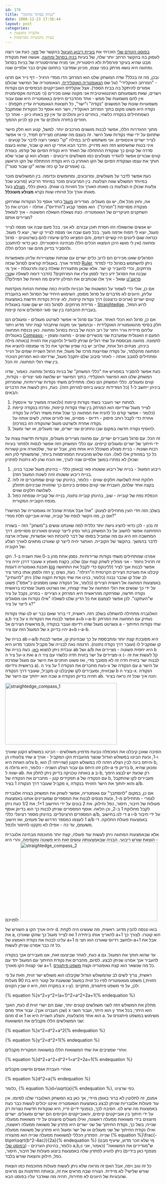 ```yaml
---
id: 176
title: "בניות בסרגל ומחוגה"
date: 2008-12-23 17:56:44
layout: post
categories: 
  - אלגברה מופשטת
  - בעיות מתמטיות מפורסמות
---
```

<a href="http://www.gadial.net/2008/12/08/bad_math_pi_undefinable/">בפוסט הקודם שלי</a> הזכרתי את <a href="http://he.wikipedia.org/wiki/%D7%94%D7%91%D7%A2%D7%99%D7%95%D7%AA_%D7%94%D7%92%D7%90%D7%95%D7%9E%D7%98%D7%A8%D7%99%D7%95%D7%AA_%D7%A9%D7%9C_%D7%99%D7%9E%D7%99_%D7%A7%D7%93%D7%9D">בעיית ריבוע העיגול</a> בהקשר של <a href="http://he.wikipedia.org/wiki/%D7%A4%D7%90%D7%99">פאי</a>; כעת אני רוצה לעסוק בה בהקשר הרחב יותר שלה, של בעיות <a href="http://he.wikipedia.org/wiki/%D7%91%D7%A0%D7%99%D7%99%D7%94_%D7%91%D7%A1%D7%A8%D7%92%D7%9C_%D7%95%D7%9E%D7%97%D7%95%D7%92%D7%94">בניה בסרגל ומחוגה</a>. אעשה זאת מנקודת מבט שהיא בעיקר פורמלית ולא היסטורית; אני מניח שההיסטוריה של בניות בסרגל ומחוגה היא נושא מרתק בפני עצמו, מכיוון שמדובר בתחום שקיים כבר אלפיים שנה.

ובכן, מה זה בכלל? שדה המשחק שלנו הוא המרחב הדו ממדי הרגיל - דף נייר אם תרצו - "המרחב האוקלידי" (על שם <a href="http://he.wikipedia.org/wiki/%D7%92%D7%90%D7%95%D7%9E%D7%98%D7%A8%D7%99%D7%94_%D7%90%D7%95%D7%A7%D7%9C%D7%99%D7%93%D7%99%D7%AA">הגאומטריה האוקלידית</a>, הגאומטריה של המישור שכולם אמורים להיתקל בה בבית הספר). אצל אוקלידס האובייקטים הבסיסיים הם נקודות וישרים, שאת משמעותם האינטואיטיבית אני מקווה שאנו מכירים (כי מבחינה אקסיומטית אין להם משמעות של ממש - אחד מהדברים היפים בגאומטריה היא שגם עבור משמעויות שונות של המושגים "נקודה" ו"ישר", כל תוצאות הגאומטריה עדיין תקפות) - נקודה היא פשוט מקום בתוך המרחב האוקלידי, וישר הוא אוסף כל הנקודות שמתקבל כשמתחילים בנקודה כלשהי, בוחרים כיוון והולכים עד אין קץ באותו כיוון - ואחר כך חוזרים בחזרה והולכים עד אין קץ לכיוון ההפוך.

מתוך ההגדרות הללו, אפשר לבנות מושגים מורכבים יותר. למשל, קטע הוא חלק מישר שתחום על ידי שתי נקודות שעל הישר. זה בעצם מה שאנחנו מציירים תמיד, כי אי אפשר לצייר ישרים אינסופיים. אני משתמש לרוב במילה "קו" כשאני רוצה לדבר על קטעים - איני בטוח שהשימוש הזה הוא מדוייק. הדבר הבא אחרי קו הוא קו שבור, שהוא בעצם סדרה של קווים כך שנקודת ההתחלה של האחד היא נקודת הסיום של קודמו. בעזרת קווים שבורים אפשר להגדיר מצולעים כמו משולשים וריבועים - מצולע הוא קו שבור שלא חותך את עצמו ושנקודת הסיום של הקו האחרון בו היא נקודת ההתחלה של הקו הראשון בו (אומרים על קו כזה שהוא "קו שבור סגור").

כעת אפשר לדבר על משולשים, ומרובעים, ומחומשים וכדומה. בין המשולשים מוכר במיוחד המשולש שווה הצלעות. בין המרובעים מוכר במיוחד הריבוע (מרובע שכל הצלעות בו מאותו האורך וכל הזוויות בו שוות). באופן כללי, <a href="http://he.wikipedia.org/wiki/%D7%9E%D7%A6%D7%95%D7%9C%D7%A2">מצולע</a> בעל n צלעות שכולן מאותו אורך וכל זוויותיו שוות נקרא <strong>מצולע משוכלל</strong>.

אה, וחוץ מכל אלו, יש גם מעגלים. מגדירים <a href="http://he.wikipedia.org/wiki/%D7%9E%D7%A2%D7%92%D7%9C">מעגל</a> בתור אוסף כל הנקודות שמרחקן מנקודה מסויימת ("המרכז")  הוא מספר קבוע ("הרדיוס"). אחלה - הכרנו את כל השחקנים העיקריים של הגאומטריה. כעת נשאלת השאלה הפשוטה - איך לעזאזל מציירים אותם?

יש אנשים שהשאלה הזו חסרת תוכן עבורם. לא אני. בכל פעם שבה אני מנסה לצייר מעגל, יוצא לי תפוח אדמה מעוך. בכל פעם שבה אני מנסה לצייר קו ישר, יוצא לי מעגל. כנראה שגם ליוונים היו קשיים דומים, והם המציאו כלים שיעזרו להם בשרטוטים - סרגל ומחוגה (אין לי מושג היכן הומצאו הכלים הללו מבחינה היסטורית). כאן כדאי להתעכב ולהסביר בדיוק מהם שני הכלים הללו.

הסרגלים שאנו מכירים הם לרוב כלים ישרים עם שנתות שמצויירות עליהן ומאפשרות למדוד אורך. באנגלית קוראים לסרגל שכזה <a href="http://en.wikipedia.org/wiki/Ruler">Ruler</a>. ניתן להשתמש בסרגל כדי למדוד מרחקים, וכדי להעביר קו ישר. אלא שכאן מתעוררת שאלת ביצה ותרנגולת - איך מי שבנה את הסרגל ידע כיצד לסמן עליו את המרחקים? (הדבר דומה לשאלה ש<a href="http://he.wikipedia.org/wiki/%D7%98%D7%A8%D7%99_%D7%A4%D7%A8%D7%90%D7%A6%27%D7%98">טרי פראצ'ט</a> שואל - איך אלו שכותבים את המילון יודעים מה האיות של המילים?)

אם כן, אולי כדי לשמור על הפשטות של הבניות ולהניח כמה שפחות הנחות מוקדמות עליהן, היוונים לא מדברים על סרגל מסומן. השימוש היחיד של הסרגל הוא בהעברת קווים ישרים (ארוכים כרצוננו) דרך נקודות קיימות, לא יצירת נקודות חדשות באמצעות מדידת מרחקים. לסרגל כזה יש שם שונה באנגלית - <a href="http://en.wikipedia.org/wiki/Straightedge">Straightedge</a>. לרוע המזל, בעברית ההבחנה בין שני סוגי הסרגלים אינה קיימת.

אם כן, סרגל הוא הכלי האחד. אבל עם סרגל אי אפשר לשרטט מעגלים - ומעגלים הם חלק בסיסי מהגאומטריה האוקלידית - ובהמשך אני מקווה שיתבהר קצת יותר מדוע ויתור עליהם מיידית גורר ויתור על רוב הכוח של בניות בסרגל ומחוגה. כאן נכנסת המחוגה (באנגלית <a href="http://en.wikipedia.org/wiki/Compass_(drafting)">Compass</a>; הפעם זו האנגלית שמערבת שני מכשירים שונים - מחוגה ומצפן - באותה מילה) לתמונה. מחוגה מבוססת על שתי רגליים שניתן להגדיל ולהקטין את הזווית ביניהן. מנחים רגל אחת, שלרוב יש בה שפיץ שדוקר את כל מי שמנסה להוציא את המחוגה מהקלמר, על נקודה שמייצגת מרכז של מעגל; את הרגל השנייה שמים על הנייר ומתחילים לסובב אותה - לאחר סיבוב שלם יתקבל מעגל, שרדיוסו הוא המרחק הנוכחי בין שתי רגלי המחוגה. זה הכל.

כעת אפשר להסביר במפורש את "כללי המשחק" של בניות בסרגל ומחוגה. כאמור, שדה המשחק שלנו הוא המישור האוקלידי. בתוך המישור יש שלושה סוגי יצורים - נקודות, קווים ומעגלים. כללי המשחק הם כאלו: מתחילים משתי נקודות שרירותיות, שהמרחק ביניהן ייחשב ל-1 (כל המדידות יבוצעו ביחס למרחק הזה). כעת, ניתן לעשות את הדברים הבאים:
<ol>
	<li>למתוח ישר העובר בשתי נקודות קיימות (ולכאורה ממשיך עד אינסוף).</li>
	<li>לצייר מעגל שרדיוסו הוא המרחק בין שתי נקודות קיימות, ומרכזו בנקודה קיימת (כלומר - אפשר קודם כל להניח את המחוגה כך שכל אחת משתי רגליה על נקודה אחרת כדי לקבל רוחב פיסוק - רדיוס - מסויים, ואז להרים אותה, לשים אותה על נקודה אחרת ולשרטט מעגל שהנקודה הזו במרכזו).</li>
	<li>להוסיף נקודה חדשה במקום שבו נחתכים שני ישרים, שני מעגלים, או ישר ומעגל.</li>
</ol>
זה הכל. עם סרגל מעבירים ישרים, עם מחוגה מציירים מעגלים, ונקודות חדשות צצות על ידי חיתוך של ישרים ומעגלים קיימים. עם כללי המשחק הזה אפשר לנסות ולפתור בעיות רבות ושונות - בניית מצולע משוכלל היא אחת מהן, אבל יש עוד, שלכאורה אינן קשורות כל כך במהודק אלו לאלו. הנה שלוש מהבעיות המפורסמות ביותר, שהמשותף להן הוא שכולן לא נפתרו במשך אלפיים שנה לערך, ואז הוכח שהן לא ניתנות לפתרון:
<ol>
	<li>ריבוע המעגל - בנייה של ריבוע ששטחו פאי (באופן כללי - בהינתן מעגל שכבר בנינו, בניית ריבוע ששטחו זהה לשטח המעגל הזה).</li>
	<li>חלוקת זווית לשלושה חלקים שווים - כלומר, בהינתן שני קווים שמחוברים זה לזה בקצה אחד שלהם, העברת שני קווים נוספים ביניהם כך שהזווית שביניהם תחולק לשלושה חלקים שווים.</li>
	<li>הכפלת נפח של קובייה - שוב, בהינתן קובייה נתונה, בנייה של קובייה שנפחה כפול מנפח הקובייה המקורית.</li>
</ol>
בשלב הזה חדי העין מתחילים לצעוק: "אה! אבל אמרת שהכל זה גאומטריה של המישור! אם כן, מה הקשר לנפח של קוביה, שהיא אובייקט תלת ממדי?"

זה נכון - לכן כדאי להציג גישה יותר כללית למה שאנחנו עושים ב"משחק" הזה - בשורה התחתונה אפשר לחשוב על כל המשחק בתור נסיון לייצר קטעים מאורכים מסויימים. דרך המחשבה הזו היא גם מה שמוביל בסופו של דבר להוכחת האי אפשרות, שעליה ארצה לדבר בהמשך. בהקשר של הקובייה. האתגר יהיה לייצר קו שאורכו מתאים לאורך הצלע של הקוביה.

אמרנו שמתחילים משתי נקודות שרירותיות. נסמן אחת מהן ב-0 ואת השניה ב-1. הקו שעובר דרכן יהיה ציר x שלנו; בקצת מאמץ (זה תרגיל נחמד - אני ממליץ לשחק קצת עם תוכנת גאומטריה דוגמת <a href="http://edu.kde.org/kig/">kig</a> ללינוקס כדי לקבל את התחושה) אפשר לבנות אנך לציר הזה ולסמן אותו בתור ציר y; קיבלנו את מערכת הצירים הקרטזית ה"רגילה". כעת, נשים לב שכל קו שכבר נבנה (כלומר, בנינו את שתי נקודות הקצה שלו) ניתן "להעתיק" באמצעות המחוגה אל ראשית הצירים (כלומר, אל הנקודה שאנו מסמנים כ"אפס") פשוט על ידי כך שנשים את רגלי המחוגה על שתי קצותיו, ואז נשרטט מעגל שמרכזו בראשית הצירים - בפרט, נקבל על ציר x נקודה חדשה, שמרחקה מהראשית היא המרחק ש"העתקנו". לכן אפשר לצמצם את כל הדיון שלנו לשאלה "אילו נקודות אנו מסוגלים לייצר על ציר x?"

האלגברה מתחילה להשתלט בשלב הזה. ראשית, די ברור שאם כבר יש לנו שתי נקודות a,b על ציר x אפשר לבנות את הנקודות a+b ו-a-b: נעתיק עם המחוגה את המרחק מראשית הצירים אל b, ונשרטט מעגל שזהו רדיוסו ועובר בנקודה a - שתי נקודות החיתוך של המעגל הזה עם ציר x יהיו בדיוק a+b ו-a-b.

בנייה של ab ו-a/b היא מסובכת קצת יותר ומתבססת על כך שבהינתן קו, אפשר לבנות קו שמקביל לו (ועובר דרך נקודה נתונה). הדגמה נאה לבנייה של מקביל והסבר מדוע היא עובדת ניתן למצוא <a href="http://planetmath.org/encyclopedia/CompassAndStraightedgeConstructionOfParallelLine.html">כאן</a>. כעת בנייה של ab ושל a/b היא יחסית פשוטה - מציירים את b על ציר ה-x ואת a מציירים על ישר בזווית חדה כלשהי עם ציר ה-x (קל לעשות את זה - לבנות ישר בזווית חדה זה לא מסובך מדי, ואז פשוט חותכים את הישר עם מעגל שמרכזו בראשית ורדיוסו a). כעת מחברים את הנקודה 1 על ציר ה-x עם הנקודה של a על הישר שבזווית, ומעבירים לקו שקיבלנו קו מקביל, שעובר דרך הנקודה b בציר ה-x. הנקודה שבה הוא ייחתך עם הישר של a תהיה בדיוק הנקודה ab. הנה איך שכל זה נראה בציור:

<a href="{{site.baseurl}}{{site.post_images}}/2008/12/straightedge_compass_1.png"><img src="{{site.baseurl}}{{site.post_images}}/2008/12/straightedge_compass_1.png" alt="straightedge_compass_1" width="360" height="198" class="aligncenter size-full wp-image-3252" /></a>

הסיבה שאכן קיבלנו את המכפלה נובעת מדמיון משולשים - הביטו במשולש הקטן שאורך שתי צלעותיו הן a ו-1, וכעת הביטו במשולש הגדול שנוצר מהעברת הקו המקביל - אורך צלעו האחת היא b, והיחס בינה לבין הצלע הזהה לה במשולש הקטן (שהייתה 1) הוא b, ולכן זהו היחס גם עבור הצלע השניה - כלומר, היא גדולה מ-a בדיוק פי b, ומכאן שהיא שווה ל-ab. באותה טכניקה בדיוק ניתן לחלק את a ב-b, רק שכעת יש לבצע היפוך תפקידים קטן - מחברים את הנקודה של a עם הנקודה של b, מעבירים לקו שהתקבל מקביל שעובר דרך הנקודה 1 בציר x, והוא יחתוך את הישר הזוויתי בנקודה a/b.

אם כן, במקום "להסתבך" עם גאומטריה, אפשר לשחק את המשחק בצורה אלגברית לגמרי - מתחילים מ-1, וכעת מנסים לבנות את המספרים שמעניינים אותנו באמצעות פעולות של חיבור, חיסור, כפל וחילוק. את 2 בונים על ידי החישוב 1+1; את 1/2 כעת ניתן לקבל מחלוקת 1 ב-2, וכן הלאה. אוסף המספרים שניתן לבנות כך הוא בדיוק אוסף המספרים הרציונליים: בהינתן מספר רציונלי כללי a/b, די לנו בחישוב a ו-b על ידי חיבור 1 לעצמו כמספר הדרוש של פעמים, ואז חישוב a/b באמצעות פעולת החלוקה. די משעמם, עד כה - אפילו לא נזקקנו לחיסור ולכפל.

אלא שבאמצעות המחוגה ניתן לעשות עוד פעולה, קצת יותר מחוכמת מבחינה אלגברית - הוצאת שורש ריבועי. הבניה שבאמצעותה עושים זאת היא פשוטה ומקסימה, והרי היא לפניכם:
<a href="{{site.baseurl}}{{site.post_images}}/2008/12/straightedge_compass_2.png"><img src="{{site.baseurl}}{{site.post_images}}/2008/12/straightedge_compass_2.png" alt="straightedge_compass_2" width="442" height="254" class="aligncenter size-full wp-image-3254" /></a>

השורש של a יהיה אורך הקו d. בואו וננסה להבין מדוע: ראשית, מה שעשינו היה לקחת את a, להאריך אותו ביחידה 1 ואז לצייר מעגל כך שהקו שאורכו a+1 הוא קוטרו. לצורך כך עלינו לבנות את נקודת האמצע של a+1 ולחשב רדיוס שאורכו הוא חצי מ-a+1 אבל את כל זה כבר אמרנו שניתן לעשות.

כעת, לאחר שביצענו זאת, אנו מעבירים אנך בנקודה a עד שהוא חותך את המעגל. גם להעביר אנך אמרנו שניתן לבצע. לסיום, מחברים את נקודת החיתוך עם המעגל יחד עם שני קצוות הקו מאורך a+1. כל מה שנשאר הוא קצת גאומטריה וקצת <a href="http://he.wikipedia.org/wiki/%D7%9E%D7%A9%D7%A4%D7%98_%D7%A4%D7%99%D7%AA%D7%92%D7%95%D7%A8%D7%A1">משפט פיתגורס</a>.

ראשית, צריך לשים לב שהמשולש הגדול שקיבלנו הוא משולש ישר זווית, וזאת על פי משפט מגאומטריה לפיו כל זווית במעגל שנשענת על קוטר היא בת 90 מעלות (הזווית, במקרה הזה, היא זו שבין הקווים x ו-y). לכן, על פי משפט פיתגורס, מתקיים:

{% equation %}x^2+y^2=(a+1)^2=a^2+2a+1{% endequation %}

כעת, האנך d מחלק את המשולש הזה לשני משולשים קטנים יותר, שגם הם ישרי זווית (שכן העברנו אנך). עבור אחד מהם x הוא היתר, ועבור השני y הוא היתר; בכל אחד מהם d הוא אחד מהצלעות, והצלע השנייה היא או 1 או a. משימוש במשפט פיתגורס על שני המשולשים הללו מקבלים את המשוואות:

{% equation %}x^2=d^2+a^2{% endequation %}

{% equation %}y^2=d^2+1{% endequation %}

אחרי שמציבים את שתי המשוואות הללו במשוואה המקורית מקבלים:

{% equation %}d^2+a^2+d^2+1=a^2+2a+1{% endequation %}

ואחרי העברת אגפים ופישוט מקבלים

{% equation %}d^2=a{% endequation %}

כלומר, {% equation %}d=\sqrt{a}{% endequation %}, כפי שרצינו.

אמנם, זה לחלוטין לא ברור באופן מיידי, אך כאן בא המשחק האלגברי שלנו לסיומו. אין עוד פעולות אלגבריות שניתן לבצע באמצעות הגאומטריה ואיננו יכולים לעשות כבר כעת באמצעות מה שיש לנו. הסיבה לכך, בנפנוף ידיים זריז, היא שנקודות חדשות נוצרות רק על ידי חיתוך בין אובייקטים קיימים, והאובייקטים הקיימים הם ישרים ומעגלים. ישרים מיוצגים בידי משוואות ממעלה ראשונה, ואילו מעגלים מיוצגים על ידי משוואות ממעלה שנייה; בשל כך, נקודת החיתוך של שני ישרים היא פתרון של משוואה ממעלה ראשונה, ואילו נקודת החיתוך של שני מעגלים או של ישר ומעגל היא פתרון של משוואה ממעלה שנייה. הפתרון הכללי למשוואות ממעלה שנייה הוא מהצורה {% equation %}\frac{-b\pm\sqrt{b^2-4ac}}{2a}{% endequation %} (מי שלא זוכר מדוע, שיעיף מבט <a href="http://www.gadial.net/2008/01/26/solving_quadratic_equations/">בפוסט שלי</a>) - כלומר, בהינתן הערכים a,b,c ש"מגדירים את המשוואה" (כאמור, אני מנפנף כאן בידיים) ניתן להגיע לפתרון שלה באמצעות ביצוע פעולות של חיבור, חיסור, כפל, חילוק והוצאת שורש בלבד.

כל זה טוב ויפה, אבל האם זה מראה שלא ניתן לעשות פעולות מחוכמות כמו הוצאת שורש שלישי? לא מיידית. הצורה שבה מראים את זה, ובאותה הזדמנות גם מראים שהבעיות של היוונים לא פתירות, תהיה מה שאדבר עליו בפוסט הבא.
